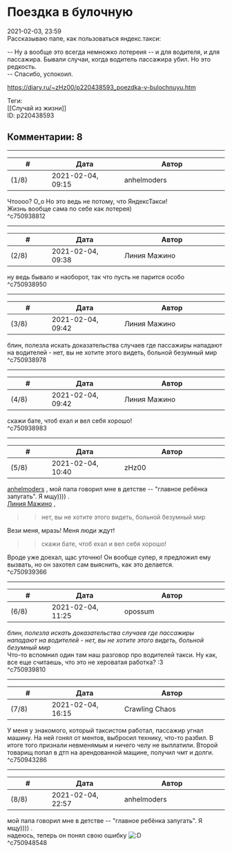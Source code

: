 Поездка в булочную
==================

  
2021-02-03, 23:59  
 Рассказываю папе, как пользоваться яндекс.такси:   
   
 -- Ну а вообще это всегда немножко лотереия -- и для водителя, и для пассажира. Бывали случаи, когда водитель пассажира убил. Но это редкость.   
 -- Спасибо, успокоил.   
  
<https://diary.ru/~zHz00/p220438593_poezdka-v-bulochnuyu.htm>  
  
Теги:  
[[Случай из жизни]]  
ID: p220438593  


Комментарии: 8
--------------

  


---



|         #         |              Дата              |                     Автор                     |           ID           |
| --- | --- | --- | --- |
| (1/8) | 2021-02-04, 09:15 | anhelmoders | c750938812 |

  
 Чтоооо? О\_о Но это ведь не потому, что ЯндексТакси!   
 Жизнь вообще сама по себе как лотерея)   
 ^c750938812

---



|         #         |              Дата              |                     Автор                     |           ID           |
| --- | --- | --- | --- |
| (2/8) | 2021-02-04, 09:38 | Линия Мажино | c750938950 |

  
 ну ведь бывало и наоборот, так что пусть не парится особо   
 ^c750938950

---



|         #         |              Дата              |                     Автор                     |           ID           |
| --- | --- | --- | --- |
| (3/8) | 2021-02-04, 09:42 | Линия Мажино | c750938978 |

  
 блин, полезла искать доказательства случаев где пассажиры нападают на водителей - нет, вы не хотите этого видеть, больной безумный мир   
 ^c750938978

---



|         #         |              Дата              |                     Автор                     |           ID           |
| --- | --- | --- | --- |
| (4/8) | 2021-02-04, 09:42 | Линия Мажино | c750938983 |

  
 скажи бате, чтоб ехал и вел себя хорошо!   
 ^c750938983

---



|         #         |              Дата              |                     Автор                     |           ID           |
| --- | --- | --- | --- |
| (5/8) | 2021-02-04, 10:40 | zHz00 | c750939366 |

  
  [anhelmoders](http://anhelmoders.diary.ru "No plans. Only wonders.")  , мой папа говорил мне в детстве -- "главное ребёнка запугать". Я мщу)))) .   
  [Линия Мажино](http://mortan.diary.ru "воин в поле")  ,   
   
 >>нет, вы не хотите этого видеть, больной безумный мир   
   
 Вези меня, мразь! Меня люди ждут!   
   
 >>скажи бате, чтоб ехал и вел себя хорошо!   
   
 Вроде уже доехал, щас уточню! Он вообще супер, я предложил ему вызвать, но он захотел сам выяснить, как это делается.   
 ^c750939366

---



|         #         |              Дата              |                     Автор                     |           ID           |
| --- | --- | --- | --- |
| (6/8) | 2021-02-04, 11:25 | opossum | c750939810 |

  
  *блин, полезла искать доказательства случаев где пассажиры нападают на водителей - нет, вы не хотите этого видеть, больной безумный мир*    
 Что-то вспомнил один там наш разговор про водителей такси. Ну как, все еще считаешь, что это не хероватая работка? :3   
 ^c750939810

---



|         #         |              Дата              |                     Автор                     |           ID           |
| --- | --- | --- | --- |
| (7/8) | 2021-02-04, 16:15 | Crawling Chaos | c750943286 |

  
 У меня у знакомого, который таксистом работал, пассажир угнал машину. На ней гонял от ментов, выбросил технику, что-то разбил. В итоге того признали невменямым и ничего челу не выплатили. Второй товарищ попал в дтп на арендованной мащине, получил чмт и долги.   
 ^c750943286

---



|         #         |              Дата              |                     Автор                     |           ID           |
| --- | --- | --- | --- |
| (8/8) | 2021-02-04, 22:57 | anhelmoders | c750948548 |

  
  мой папа говорил мне в детстве -- "главное ребёнка запугать". Я мщу)))) .    
 надеюсь, теперь он понял свою ошибку ![:D](http://static.diary.ru/picture/1131.gif)   
 ^c750948548